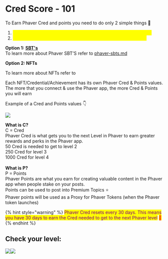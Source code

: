 # Cred Score - 101

To Earn Phaver Cred and points you need to do only 2 simple things 🤝

1. <mark style="color:yellow;">**Connect your SBTs/NFTs or Achievements to your Phaver Profile**</mark>&#x20;
2. <mark style="color:yellow;">**Use the Phaver app - DAILY. Each day you are active in the app**</mark>

**Option 1:** [**SBT's**](phaver-sbts.md)\
To learn more about Phaver SBT'S refer to [phaver-sbts.md](phaver-sbts.md "mention")

**Option 2: NFTs**

To learn more about NFTs refer to&#x20;



Each NFT/Credential/Achievement has its own Phaver Cred & Points values.\
The more that you connect & use the Phaver app, the more Cred & Points you will earn

&#x20;Example of a Cred and Points values 👇

![](<../../../.gitbook/assets/image (1) (1) (1).png>)

**What is C?** \
C = Cred \
Phaver Cred is what gets you to the next Level in Phaver to earn greater rewards and perks in the Phaver app. \
50 Cred is needed to get to level 2 \
250 Cred for level 3 \
1000 Cred for level 4 \
\
**What is P?** \
P = Points\
Phaver Points are what you earn for creating valuable content in the Phaver app when people stake on your posts. \
Points can be used to post into Premium Topics :star:\
Phaver points will be used as a Proxy for Phaver Tokens (when the Phaver token launches)

{% hint style="warning" %}
<mark style="color:purple;">Phaver Cred resets every 30 days. This means you have 30 days to earn the Cred needed to get to the next Phaver level</mark> <mark style="color:red;">💜</mark>
{% endhint %}

## **Check your level:**&#x20;

![](<../../../.gitbook/assets/image (2) (1) (1).png>)![](<../../../.gitbook/assets/image (3) (1) (1).png>)

